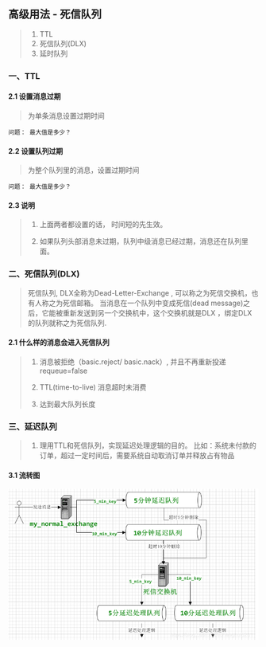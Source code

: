 ## 高级用法 - 死信队列

> 1. TTL
> 2. 死信队列(DLX)
> 3. 延时队列

### 一、TTL

#### 2.1 设置消息过期
> 为单条消息设置过期时间

```
问题： 最大值是多少？
```

#### 2.2 设置队列过期
> 为整个队列里的消息，设置过期时间

```
问题： 最大值是多少？
```

#### 2.3 说明
> 1. 上面两者都设置的话， 时间短的先生效。
> 
> 2. 如果队列头部消息未过期，队列中级消息已经过期，消息还在队列里面。

### 二、死信队列(DLX)

> 死信队列, DLX全称为Dead-Letter-Exchange , 可以称之为死信交换机，也有人称之为死信邮箱。 当消息在一个队列中变成死信(dead message)之后，它能被重新发送到另一个交换机中，这个交换机就是DLX ，绑定DLX的队列就称之为死信队列.

#### 2.1  什么样的消息会进入死信队列
> 1. 消息被拒绝（basic.reject/ basic.nack）, 并且不再重新投递 requeue=false
> 
> 2. TTL(time-to-live) 消息超时未消费
> 
> 3. 达到最大队列长度

### 三、延迟队列
> 1. 理用TTL和死信队列，实现延迟处理逻辑的目的。 比如：系统未付款的订单，超过一定时间后，需要系统自动取消订单并释放占有物品

#### 3.1 流转图
![img.png](img/delay_queue.png)


